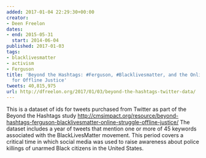```yaml
---
added: 2017-01-04 22:29:30+00:00
creator:
- Deen Freelon
dates:
- end: 2015-05-31
  start: 2014-06-04
published: 2017-01-03
tags:
- blacklivesmatter
- activism
- Ferguson
title: 'Beyond the Hashtags: #Ferguson, #Blacklivesmatter, and the Online Struggle
  for Offline Justice'
tweets: 40,815,975
url: http://dfreelon.org/2017/01/03/beyond-the-hashtags-twitter-data/
---
```


This is a dataset of ids for tweets purchased from Twitter as part of the Beyond the Hashtags study http://cmsimpact.org/resource/beyond-hashtags-ferguson-blacklivesmatter-online-struggle-offline-justice/ The dataset includes a year of tweets that mention one or more of 45 keywords associated with the BlackLivesMatter movement. This period covers a critical time in which social media was used to raise awareness about police killings of unarmed Black citizens in the United States.
